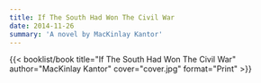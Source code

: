 ```yaml
---
title: If The South Had Won The Civil War
date: 2014-11-26
summary: 'A novel by MacKinlay Kantor'
---
```


{{< booklist/book
title="If The South Had Won The Civil War"
author="MacKinlay Kantor"
cover="cover.jpg"
format="Print" >}}
